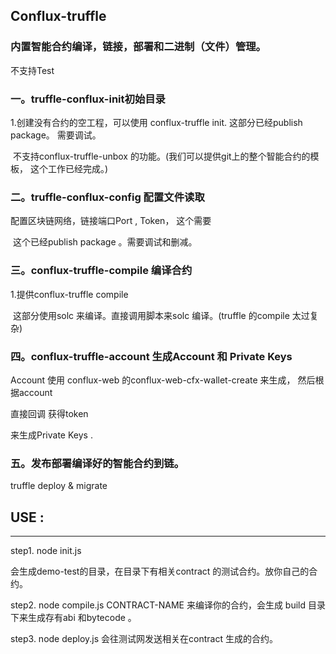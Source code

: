 ## Conflux-truffle 

### 内置智能合约编译，链接，部署和二进制（文件）管理。

不支持Test

### 一。truffle-conflux-init初始目录

1.创建没有合约的空工程，可以使用 conflux-truffle init.  这部分已经publish package。 需要调试。

​    不支持conflux-truffle-unbox 的功能。(我们可以提供git上的整个智能合约的模板， 这个工作已经完成。)

### 二。truffle-conflux-config 配置文件读取

  配置区块链网络，链接端口Port  ,  Token， 这个需要

​     这个已经publish  package 。需要调试和删减。

### 三。conflux-truffle-compile  编译合约  

  1.提供conflux-truffle  compile  

​    这部分使用solc 来编译。直接调用脚本来solc 编译。(truffle 的compile 太过复杂)

###  四。conflux-truffle-account 生成Account 和 Private Keys

Account 使用 conflux-web 的conflux-web-cfx-wallet-create 来生成， 然后根据account 

直接回调  获得token

来生成Private Keys .

### 五。发布部署编译好的智能合约到链。

truffle deploy & migrate   


## USE :

--------------------------------------------------------

step1. node init.js 
 
 会生成demo-test的目录，在目录下有相关contract 的测试合约。放你自己的合约。

step2. node  compile.js  CONTRACT-NAME 来编译你的合约，会生成 build 目录下来生成存有abi 和bytecode 。

step3. node deploy.js  会往测试网发送相关在contract 生成的合约。
